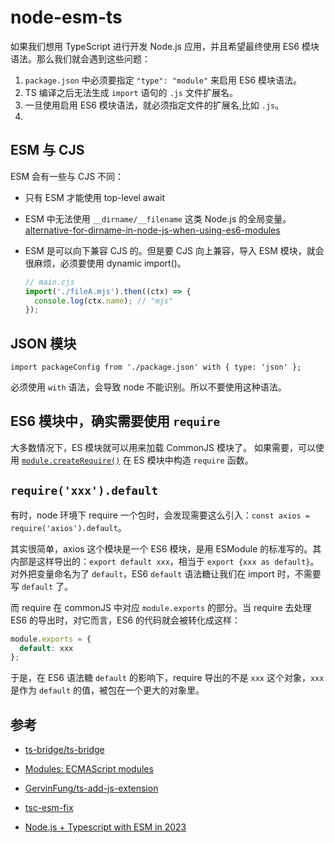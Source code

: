 # node-esm-ts

如果我们想用 TypeScript 进行开发 Node.js 应用，并且希望最终使用 ES6 模块语法。那么我们就会遇到这些问题：

1. `package.json` 中必须要指定 `"type": "module"` 来启用 ES6 模块语法。
2. TS 编译之后无法生成 `import` 语句的 `.js` 文件扩展名。
3. 一旦使用启用 ES6 模块语法，就必须指定文件的扩展名,比如 `.js`。
4.

## ESM 与 CJS

ESM 会有一些与 CJS 不同：

- 只有 ESM 才能使用 top-level await

- ESM 中无法使用 `__dirname/__filename` 这类 Node.js 的全局变量。[alternative-for-dirname-in-node-js-when-using-es6-modules](https://stackoverflow.com/questions/46745014/alternative-for-dirname-in-node-js-when-using-es6-modules)

- ESM 是可以向下兼容 CJS 的。但是要 CJS 向上兼容，导入 ESM 模块，就会很麻烦，必须要使用 dynamic import()。

  ```js
  // main.cjs
  import('./fileA.mjs').then((ctx) => {
    console.log(ctx.name); // "mjs"
  });
  ```

## JSON 模块

```
import packageConfig from './package.json' with { type: 'json' };
```

必须使用 `with` 语法，会导致 node 不能识别。所以不要使用这种语法。

## ES6 模块中，确实需要使用 `require`

大多数情况下，ES 模块就可以用来加载 CommonJS 模块了。
如果需要，可以使用 [`module.createRequire()`](https://nodejs.org/api/module.html#modulecreaterequirefilename) 在 ES 模块中构造 `require` 函数。

## `require('xxx').default`

有时，node 环境下 require 一个包时，会发现需要这么引入：`const axios = require('axios').default`。

其实很简单，axios 这个模块是一个 ES6 模块，是用 ESModule 的标准写的。其内部是这样导出的：`export default xxx`，相当于 `export {xxx as default}`。对外把变量命名为了 `default`，ES6 `default` 语法糖让我们在 import 时，不需要写 `default` 了。

而 require 在 commonJS 中对应 `module.exports` 的部分。当 require 去处理 ES6 的导出时，对它而言，ES6 的代码就会被转化成这样：

```js
module.exports = {
  default: xxx
};
```

于是，在 ES6 语法糖 `default` 的影响下，require 导出的不是 `xxx` 这个对象，`xxx` 是作为 `default` 的值，被包在一个更大的对象里。

## 参考

- [ts-bridge/ts-bridge](https://github.com/ts-bridge/ts-bridge)

- [Modules: ECMAScript modules](https://nodejs.org/api/esm.html#modules-ecmascript-modules)

- [GervinFung/ts-add-js-extension](https://github.com/GervinFung/ts-add-js-extension)

- [tsc-esm-fix](https://www.npmjs.com/package/tsc-esm-fix)

- [Node.js + Typescript with ESM in 2023](https://medium.com/codememo/node-js-typescript-with-esm-in-2023-6b87e6f8e737)
